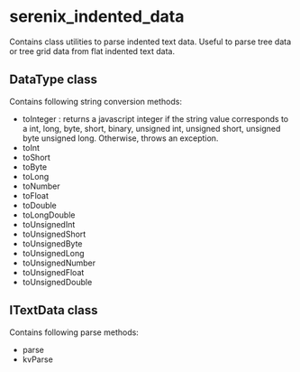 # serenix_indented_data
Contains class utilities to parse indented text data. Useful to parse tree data or tree grid data from flat indented text data.


## DataType class
Contains following string conversion methods:
- toInteger : returns a javascript integer if the string value corresponds to a int, long, byte, short, binary, unsigned int, unsigned short, unsigned byte unsigned long. Otherwise, throws an exception.
- toInt
- toShort
- toByte
- toLong
- toNumber
- toFloat
- toDouble
- toLongDouble
- toUnsignedInt
- toUnsignedShort
- toUnsignedByte
- toUnsignedLong
- toUnsignedNumber
- toUnsignedFloat
- toUnsignedDouble
## ITextData class
Contains following parse methods:
- parse
- kvParse
